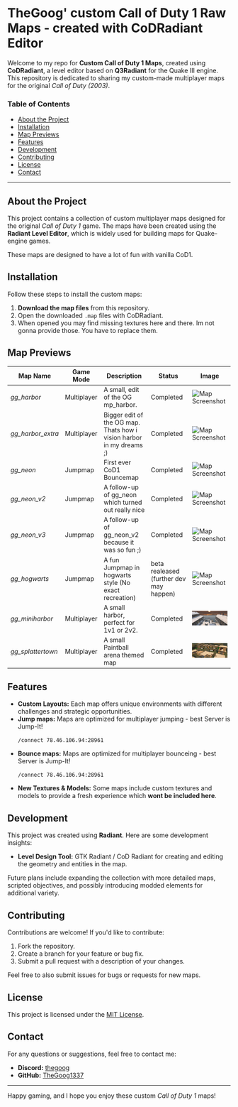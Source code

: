 # TheGoog' custom Call of Duty 1 Raw Maps - created with CoDRadiant Editor

Welcome to my repo for **Custom Call of Duty 1 Maps**, created using **CoDRadiant**, a level editor based on **Q3Radiant** for the Quake III engine. This repository is dedicated to sharing my custom-made multiplayer maps for the original *Call of Duty (2003)*.

### Table of Contents

- [About the Project](#about-the-project)
- [Installation](#installation)
- [Map Previews](#map-previews)
- [Features](#features)
- [Development](#development)
- [Contributing](#contributing)
- [License](#license)
- [Contact](#contact)

---

## About the Project

This project contains a collection of custom multiplayer maps designed for the original *Call of Duty 1* game. The maps have been created using the **Radiant Level Editor**, which is widely used for building maps for Quake-engine games.

These maps are designed to have a lot of fun with vanilla CoD1.

## Installation

Follow these steps to install the custom maps:

1. **Download the map files** from this repository.
2. Open the downloaded `.map` files with CoDRadiant.
3. When opened you may find missing textures here and there. Im not gonna provide those. You have to replace them.

## Map Previews

| Map Name        | Game Mode     | Description                          | Status          | Image          |
|-----------------|---------------|--------------------------------------|-----------------|-----------------|
| *gg_harbor*     | Multiplayer   | A small, edit of the OG mp_harbor.        | Completed       |    <img src="https://vcodmods.com/static/uploads/imgs/1-66bcf7fbdc860.webp" alt="Map Screenshot" width="200"/>      |
| *gg_harbor_extra*      | Multiplayer | Bigger edit of the OG map. Thats how i vision harbor in my dreams ;)   | Completed  |    <img src="https://vcodmods.com/static/uploads/imgs/7-61d47d115a68c.webp" alt="Map Screenshot" width="200"/> |
| *gg_neon*     | Jumpmap   | First ever CoD1 Bouncemap        | Completed       |        <img src="https://vcodmods.com/static/uploads/imgs/1-67cafa2887970165856002.webp" alt="Map Screenshot" width="200"/> |mini
| *gg_neon_v2*     | Jumpmap   | A follow-up of gg_neon which turned out really nice        | Completed       |        <img src="https://vcodmods.com/static/uploads/imgs/1-67cb08a7024ff901177726.webp" alt="Map Screenshot" width="200"/> |
| *gg_neon_v3*     | Jumpmap   | A follow-up of gg_neon_v2 because it was so fun ;)        | Completed       |     <img src="https://vcodmods.com/static/uploads/imgs/1-66bd072fe479b.webp" alt="Map Screenshot" width="200"/>     |
| *gg_hogwarts*      | Jumpmap   | A fun Jumpmap in hogwarts style (No exact recreation)    | beta realeased (further dev may happen)   |        <img src="https://vcodmods.com/static/uploads/imgs/1-6653c042684a0.webp" alt="Map Screenshot" width="200"/> |
| *gg_miniharbor*      | Multiplayer   | A small harbor, perfect for 1v1 or 2v2.    | Completed   |        <img src="https://github.com/cato-a/CODPM-MapImages/blob/main/cod1+coduo/custom/gg_miniharbor.png?raw=true" alt="Map Screenshot" width="200"/> |
| *gg_splattertown*      | Multiplayer   | A small Paintball arena themed map    | Completed   |        <img src="https://github.com/cato-a/CODPM-MapImages/blob/main/cod1+coduo/custom/gg_splattertown.png?raw=true" alt="Map Screenshot" width="200"/> |

## Features

- **Custom Layouts:** Each map offers unique environments with different challenges and strategic opportunities.
- **Jump maps:** Maps are optimized for multiplayer jumping - best Server is Jump-It!
  ```
  /connect 78.46.106.94:28961
  ```
- **Bounce maps:** Maps are optimized for multiplayer bounceing - best Server is Jump-It!
  ```
  /connect 78.46.106.94:28961
  ```
- **New Textures & Models:** Some maps include custom textures and models to provide a fresh experience which **wont be included here**.

## Development

This project was created using **Radiant**. Here are some development insights:

- **Level Design Tool:** GTK Radiant / CoD Radiant for creating and editing the geometry and entities in the map.
  
Future plans include expanding the collection with more detailed maps, scripted objectives, and possibly introducing modded elements for additional variety.

## Contributing

Contributions are welcome! If you'd like to contribute:

1. Fork the repository.
2. Create a branch for your feature or bug fix.
3. Submit a pull request with a description of your changes.

Feel free to also submit issues for bugs or requests for new maps.

## License

This project is licensed under the [MIT License](LICENSE).

## Contact

For any questions or suggestions, feel free to contact me:

- **Discord:** [thegoog](https://discord.com/users/thegoog)
- **GitHub:** [TheGoog1337](https://github.com/thegoog1337)

---

Happy gaming, and I hope you enjoy these custom *Call of Duty 1* maps!
